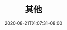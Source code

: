 ﻿---
title: "其他"
date: 2020-08-21T01:07:31+08:00
draft: false
icon: "/images/index/other.png"
description: "其他问题"
type : "docs"
weight: 15
---
